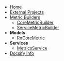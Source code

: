 - [Home](./)
- [External Projects](./external-projects.md)
- [Metric Builders](./builders/README.md)
  - [CoreMetricBuilder](./builders/CoreMetricBuilder.md)
  - [ServiceMetricBuilder](./builders/ServiceMetricBuilder.md)
- **Models**
  - [RnCoreMetric](./models/RnCoreMetric.md)
- **Services**
  - [MetricsService](./services/MetricsService.md)
- [Docsify Info](./docsify.md)
